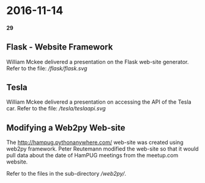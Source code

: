 # 2016-11-14
#### 29

## Flask - Website Framework

William Mckee delivered a presentation on the Flask web-site generator. 	
Refer to the file: */flask/flask.svg*

## Tesla

William Mckee delivered a presentation on accessing the API of the Tesla car.
Refer to the file: */tesla/teslaapi.svg*

## Modifying a Web2py Web-site

The http://hampug.pythonanywhere.com/ web-site was created using web2py framework. 
Peter Reutemann modified the web-site so that it would pull data about the
date of HamPUG meetings from the meetup.com website.

Refer to the files in the sub-directory */web2py/*.
